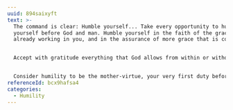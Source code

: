 ```yaml
---
uuid: 894saixyft
text: >-
  The command is clear: Humble yourself... Take every opportunity to humble
  yourself before God and man. Humble yourself in the faith of the grace that is
  already working in you, and in the assurance of more grace that is coming.


  Accept with gratitude everything that God allows from within or without, from friend or enemy, in nature or in grace, to remind you of your need of humbling, and to help you to it.


  Consider humility to be the mother-virtue, your very first duty before God, the one constant safeguard of the soul, and set your heart on it as the source of all blessing. The promise is divine and sure. He that humbles himself will be exalted. Be sure you do the one thing God asks, and humble yourself. God will be faithful to do the one thing He promised. He will give more grace, and He will exalt you in due time.
referenceId: bcx9hafsa4
categories:
  - Humility
---
```

